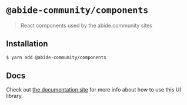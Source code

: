 # `@abide-community/components`

> React components used by the abide.community sites

## Installation

```sh
$ yarn add @abide-community/components
```

## Docs

Check out [the documentation site](https://abide-community-components.netlify.com/) for more info about how to use this UI library.
